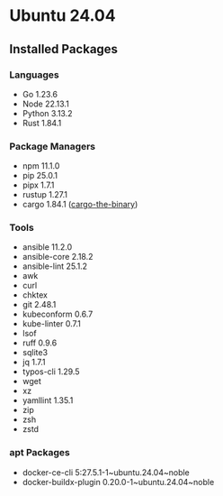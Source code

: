 # Ubuntu 24.04

## Installed Packages

### Languages

- Go 1.23.6
- Node 22.13.1
- Python 3.13.2
- Rust 1.84.1

### Package Managers

- npm 11.1.0
- pip 25.0.1
- pipx 1.7.1
- rustup 1.27.1
- cargo 1.84.1 ([cargo-the-binary](https://github.com/rust-lang/cargo/blob/master/src/cargo/version.rs))

### Tools

- ansible 11.2.0
- ansible-core 2.18.2
- ansible-lint 25.1.2
- awk
- curl
- chktex
- git 2.48.1
- kubeconform 0.6.7
- kube-linter 0.7.1
- lsof
- ruff 0.9.6
- sqlite3
- jq 1.7.1
- typos-cli 1.29.5
- wget
- xz
- yamllint 1.35.1
- zip
- zsh
- zstd

### apt Packages

- docker-ce-cli 5:27.5.1-1\~ubuntu.24.04\~noble
- docker-buildx-plugin 0.20.0-1\~ubuntu.24.04\~noble

